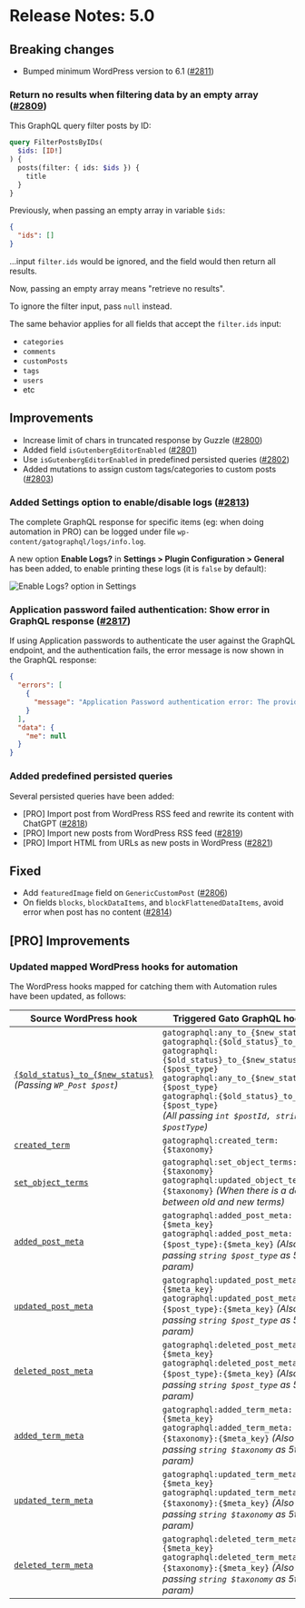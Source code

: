 # Release Notes: 5.0

## Breaking changes

- Bumped minimum WordPress version to 6.1 ([#2811](https://github.com/GatoGraphQL/GatoGraphQL/pull/2811))

### Return no results when filtering data by an empty array ([#2809](https://github.com/GatoGraphQL/GatoGraphQL/pull/2809))

This GraphQL query filter posts by ID:

```graphql
query FilterPostsByIDs(
  $ids: [ID!]
) {
  posts(filter: { ids: $ids }) {
    title
  }
}
```

Previously, when passing an empty array in variable `$ids`:

```json
{
  "ids": []
}
```

...input `filter.ids` would be ignored, and the field would then return all results.

Now, passing an empty array means "retrieve no results".

To ignore the filter input, pass `null` instead.

The same behavior applies for all fields that accept the `filter.ids` input:

- `categories`
- `comments`
- `customPosts`
- `tags`
- `users`
- etc

## Improvements

- Increase limit of chars in truncated response by Guzzle ([#2800](https://github.com/GatoGraphQL/GatoGraphQL/pull/2800))
- Added field `isGutenbergEditorEnabled` ([#2801](https://github.com/GatoGraphQL/GatoGraphQL/pull/2801))
- Use `isGutenbergEditorEnabled` in predefined persisted queries ([#2802](https://github.com/GatoGraphQL/GatoGraphQL/pull/2802))
- Added mutations to assign custom tags/categories to custom posts ([#2803](https://github.com/GatoGraphQL/GatoGraphQL/pull/2803))

### Added Settings option to enable/disable logs ([#2813](https://github.com/GatoGraphQL/GatoGraphQL/pull/2813))

The complete GraphQL response for specific items (eg: when doing automation in PRO) can be logged under file `wp-content/gatographql/logs/info.log`.

A new option **Enable Logs?** in **Settings > Plugin Configuration > General** has been added, to enable printing these logs (it is `false` by default):

<div class="img-width-1024" markdown=1>

![Enable Logs? option in Settings](https://github.com/user-attachments/assets/fc523bc0-ccec-4ff0-8d22-b4ccc81563bb "Enable Logs? option in Settings")

</div>

### Application password failed authentication: Show error in GraphQL response ([#2817](https://github.com/GatoGraphQL/GatoGraphQL/pull/2817))

If using Application passwords to authenticate the user against the GraphQL endpoint, and the authentication fails, the error message is now shown in the GraphQL response:

```json
{
  "errors": [
    {
      "message": "Application Password authentication error: The provided password is an invalid application password."
    }
  ],
  "data": {
    "me": null
  }
}
```

### Added predefined persisted queries

Several persisted queries have been added:

- [PRO] Import post from WordPress RSS feed and rewrite its content with ChatGPT ([#2818](https://github.com/GatoGraphQL/GatoGraphQL/pull/2818))
- [PRO] Import new posts from WordPress RSS feed ([#2819](https://github.com/GatoGraphQL/GatoGraphQL/pull/2819))
- [PRO] Import HTML from URLs as new posts in WordPress ([#2821](https://github.com/GatoGraphQL/GatoGraphQL/pull/2821))

## Fixed

- Add `featuredImage` field on `GenericCustomPost` ([#2806](https://github.com/GatoGraphQL/GatoGraphQL/pull/2806))
- On fields `blocks`, `blockDataItems`, and `blockFlattenedDataItems`, avoid error when post has no content ([#2814](https://github.com/GatoGraphQL/GatoGraphQL/pull/2814))

## [PRO] Improvements

### Updated mapped WordPress hooks for automation

The WordPress hooks mapped for catching them with Automation rules have been updated, as follows:

| Source WordPress hook | Triggered Gato GraphQL hook |
| --- | --- |
| [`{$old_status}_to_{$new_status}`](https://developer.wordpress.org/reference/hooks/old_status_to_new_status/)<br/><em>(Passing `WP_Post $post`)</em> | `gatographql:any_to_{$new_status}`<br/>`gatographql:{$old_status}_to_any`<br/>`gatographql:{$old_status}_to_{$new_status}:{$post_type}`<br/>`gatographql:any_to_{$new_status}:{$post_type}`<br/>`gatographql:{$old_status}_to_any:{$post_type}`<br/><em>(All passing `int $postId, string $postType`)</em> |
| [`created_term`](https://developer.wordpress.org/reference/hooks/created_term/) | `gatographql:created_term:{$taxonomy}` |
| [`set_object_terms`](https://developer.wordpress.org/reference/hooks/set_object_terms/) | `gatographql:set_object_terms:{$taxonomy}`<br/>`gatographql:updated_object_terms:{$taxonomy}` <em>(When there is a delta between old and new terms)</em> |
| [`added_post_meta`](https://developer.wordpress.org/reference/hooks/added_meta_type_meta/) | `gatographql:added_post_meta:{$meta_key}`<br/>`gatographql:added_post_meta:{$post_type}:{$meta_key}` <em>(Also passing `string $post_type` as 5th param)</em> |
| [`updated_post_meta`](https://developer.wordpress.org/reference/hooks/updated_meta_type_meta/) | `gatographql:updated_post_meta:{$meta_key}`<br/>`gatographql:updated_post_meta:{$post_type}:{$meta_key}` <em>(Also passing `string $post_type` as 5th param)</em> |
| [`deleted_post_meta`](https://developer.wordpress.org/reference/hooks/deleted_meta_type_meta/) | `gatographql:deleted_post_meta:{$meta_key}`<br/>`gatographql:deleted_post_meta:{$post_type}:{$meta_key}` <em>(Also passing `string $post_type` as 5th param)</em> |
| [`added_term_meta`](https://developer.wordpress.org/reference/hooks/added_meta_type_meta/) | `gatographql:added_term_meta:{$meta_key}`<br/>`gatographql:added_term_meta:{$taxonomy}:{$meta_key}` <em>(Also passing `string $taxonomy` as 5th param)</em> |
| [`updated_term_meta`](https://developer.wordpress.org/reference/hooks/updated_meta_type_meta/) | `gatographql:updated_term_meta:{$meta_key}`<br/>`gatographql:updated_term_meta:{$taxonomy}:{$meta_key}` <em>(Also passing `string $taxonomy` as 5th param)</em> |
| [`deleted_term_meta`](https://developer.wordpress.org/reference/hooks/deleted_meta_type_meta/) | `gatographql:deleted_term_meta:{$meta_key}`<br/>`gatographql:deleted_term_meta:{$taxonomy}:{$meta_key}` <em>(Also passing `string $taxonomy` as 5th param)</em> |
